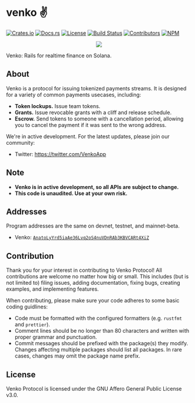 # venko ✌️

[![Crates.io](https://img.shields.io/crates/v/venko)](https://crates.io/crates/venko)
[![Docs.rs](https://img.shields.io/docsrs/venko)](https://docs.rs/venko)
[![License](https://img.shields.io/crates/l/venko)](https://github.com/VenkoApp/venko/blob/master/LICENSE)
[![Build Status](https://img.shields.io/github/workflow/status/VenkoApp/venko/E2E/master)](https://github.com/VenkoApp/venko/actions/workflows/programs-e2e.yml?query=branch%3Amaster)
[![Contributors](https://img.shields.io/github/contributors/VenkoApp/venko)](https://github.com/VenkoApp/venko/graphs/contributors)
[![NPM](https://img.shields.io/npm/v/@venkoapp/venko)](https://www.npmjs.com/package/@venkoapp/venko)

<p align="center">
    <img src="https://raw.githubusercontent.com/VenkoApp/venko/master/images/banner.png" />
</p>

Venko: Rails for realtime finance on Solana.

## About

Venko is a protocol for issuing tokenized payments streams. It is designed for a variety
of common payments usecases, including:

- **Token lockups.** Issue team tokens.
- **Grants.** Issue revocable grants with a cliff and release schedule.
- **Escrow.** Send tokens to someone with a cancellation period, allowing you to cancel the payment if it was sent to the wrong address.

We're in active development. For the latest updates, please join our community:

- Twitter: https://twitter.com/VenkoApp

## Note

- **Venko is in active development, so all APIs are subject to change.**
- **This code is unaudited. Use at your own risk.**

## Addresses

Program addresses are the same on devnet, testnet, and mainnet-beta.

- Venko: [`AnatoLyYrd5iaAe36Lvq2oS4nuVDnRAb3KBVCARt4XiZ`](https://explorer.solana.com/address/AnatoLyYrd5iaAe36Lvq2oS4nuVDnRAb3KBVCARt4XiZ)

## Contribution

Thank you for your interest in contributing to Venko Protocol! All contributions are welcome no matter how big or small. This includes
(but is not limited to) filing issues, adding documentation, fixing bugs, creating examples, and implementing features.

When contributing, please make sure your code adheres to some basic coding guidlines:

- Code must be formatted with the configured formatters (e.g. `rustfmt` and `prettier`).
- Comment lines should be no longer than 80 characters and written with proper grammar and punctuation.
- Commit messages should be prefixed with the package(s) they modify. Changes affecting multiple packages should list all packages. In rare cases, changes may omit the package name prefix.

## License

Venko Protocol is licensed under the GNU Affero General Public License v3.0.
